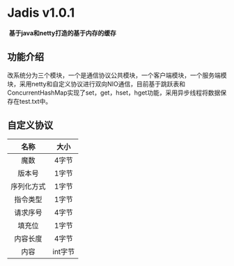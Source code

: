 # 							                        Jadis v1.0.1

​														**基于java和netty打造的基于内存的缓存**



## 功能介绍

改系统分为三个模块，一个是通信协议公共模块，一个客户端模块，一个服务端模块，采用netty和自定义协议进行双向NIO通信，目前基于跳跃表和ConcurrentHashMap实现了set，get，hset，hget功能，采用异步线程将数据保存在test.txt中。



## 自定义协议

|    名称    |  大小  |
| :--------: | :----: |
|    魔数    | 4字节  |
|   版本号   | 1字节  |
| 序列化方式 | 1字节  |
|  指令类型  | 1字节  |
|  请求序号  | 4字节  |
|   填充位   | 1字节  |
|  内容长度  | 4字节  |
|    内容    | int字节 |



